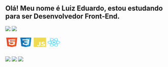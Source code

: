 ## Olá! Meu nome é Luiz Eduardo, estou estudando para ser Desenvolvedor Front-End. 

<picture>
<source srcset="https://github-readme-stats.vercel.app/api?username=LU1Zx&show_icons=true&theme=dark"media="(prefers-color-scheme: dark)" height="150"
/>
<img src="https://github-readme-stats.vercel.app/api?username=LU1Zx&show_icons=true" />
</picture>

<picture>
<source srcset="https://github-readme-stats.vercel.app/api/top-langs/?username=LU1Zx&layout=compact&show_icons=true&theme=dark"media="(prefers-color-scheme: dark)" height="150"
/>
<img src="https://github-readme-stats.vercel.app/api?username=LU1Zx&show_icons=true" />
</picture>


<div style="display: inline_block"><br>
  <img align="center" alt="LU1Zx-HTML" height="30" width="40" src="https://raw.githubusercontent.com/devicons/devicon/master/icons/html5/html5-original.svg">
  <img align="center" alt="LU1Zx-CSS" height="30" width="40" src="https://raw.githubusercontent.com/devicons/devicon/master/icons/css3/css3-original.svg">
  <img align="center" alt="LU1Zx-Js" height="30" width="40" src="https://raw.githubusercontent.com/devicons/devicon/master/icons/javascript/javascript-plain.svg">
  <img align="center" alt="LU1Zx-React" height="30" width="40" src="https://raw.githubusercontent.com/devicons/devicon/master/icons/react/react-original.svg">
</div>

##

<div> 
 
  <a href="https://instagram.com/xlu1zx/" target="_blank"><img src="https://img.shields.io/badge/-Instagram-%23E4405F?style=for-the-badge&logo=instagram&logoColor=white" target="_blank"></a>
 <a href="https://discord.gg/xluizx#5542" target="_blank"><img src="https://img.shields.io/badge/Discord-7289DA?style=for-the-badge&logo=discord&logoColor=white" target="_blank"></a> 
  <a href="https://www.linkedin.com/in/luiz-eduardo-martins01/" target="_blank"><img src="https://img.shields.io/badge/-LinkedIn-%230077B5?style=for-the-badge&logo=linkedin&logoColor=white" target="_blank"></a> 
  
</div>
